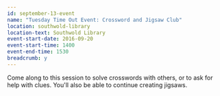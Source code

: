 ```yaml
---
id: september-13-event
name: "Tuesday Time Out Event: Crossword and Jigsaw Club"
location: southwold-library
location-text: Southwold Library
event-start-date: 2016-09-20
event-start-time: 1400
event-end-time: 1530
breadcrumb: y
---
```

Come along to this session to solve crosswords with others, or to ask for help
with clues. You'll also be able to continue creating jigsaws. 
